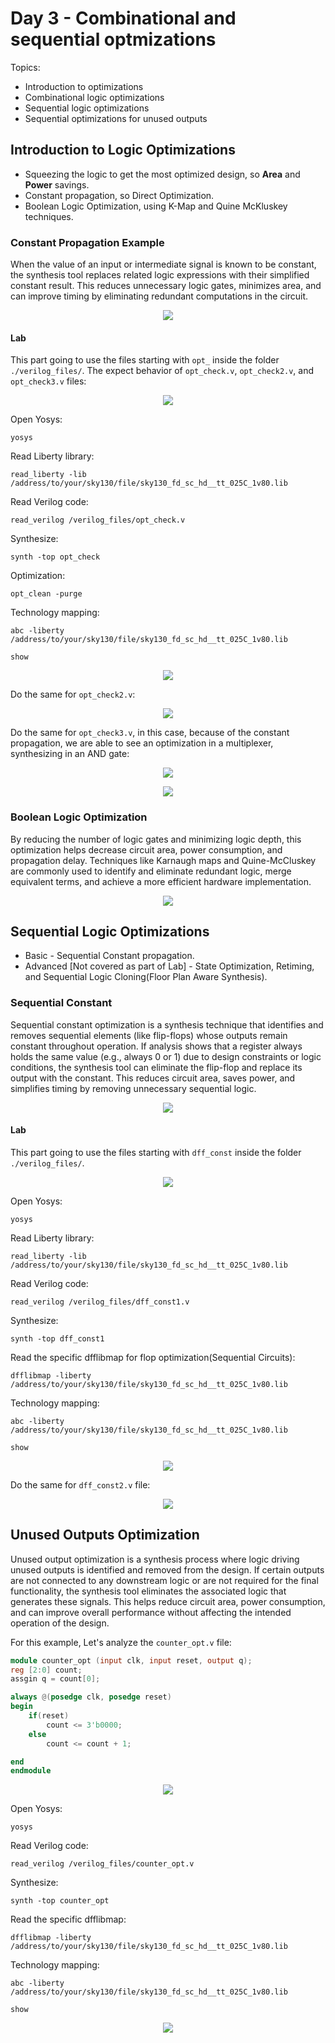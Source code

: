 # Day 3 - Combinational and sequential optmizations
Topics:

- Introduction to optimizations
- Combinational logic optimizations
- Sequential logic optimizations
- Sequential optimizations for unused outputs

## Introduction to Logic Optimizations

* Squeezing the logic to get the most optimized design, so **Area** and **Power** savings.
* Constant propagation, so Direct Optimization.
* Boolean Logic Optimization, using K-Map and Quine McKluskey techniques.

### Constant Propagation Example

When the value of an input or intermediate signal is known to be constant, the synthesis tool replaces related logic expressions with their simplified constant result. This reduces unnecessary logic gates, minimizes area, and can improve timing by eliminating redundant computations in the circuit.

<p align="center">
  <img src="https://raw.githubusercontent.com/GustavoKanaiama/RTL-Design-and-Synthesis-using-sky130/refs/heads/main/Day_3/img/day3_img1.png"
  />
</p>

#### Lab
This part going to use the files starting with `opt_` inside the folder `./verilog_files/`. The expect behavior of `opt_check.v`, `opt_check2.v`, and `opt_check3.v` files:

<p align="center">
  <img src="https://raw.githubusercontent.com/GustavoKanaiama/RTL-Design-and-Synthesis-using-sky130/refs/heads/main/Day_3/img/day3_img4.png"
  />
</p>

Open Yosys:
```shell
yosys
```

Read Liberty library:
```shell
read_liberty -lib /address/to/your/sky130/file/sky130_fd_sc_hd__tt_025C_1v80.lib
```
Read Verilog code:
```shell
read_verilog /verilog_files/opt_check.v
```
Synthesize:
```shell
synth -top opt_check
```
Optimization:
```shell
opt_clean -purge
```
Technology mapping:
```shell
abc -liberty /address/to/your/sky130/file/sky130_fd_sc_hd__tt_025C_1v80.lib

show
```

<p align="center">
  <img src="https://raw.githubusercontent.com/GustavoKanaiama/RTL-Design-and-Synthesis-using-sky130/refs/heads/main/Day_3/img/day3_img5.png"
  />
</p>

Do the same for `opt_check2.v`:

<p align="center">
  <img src="https://raw.githubusercontent.com/GustavoKanaiama/RTL-Design-and-Synthesis-using-sky130/refs/heads/main/Day_3/img/day3_img6.png"
  />
</p>

Do the same for `opt_check3.v`, in this case, because of the constant propagation, we are able to see an optimization in a multiplexer, synthesizing in an AND gate:

<p align="center">
  <img src="https://raw.githubusercontent.com/GustavoKanaiama/RTL-Design-and-Synthesis-using-sky130/refs/heads/main/Day_3/img/day3_img7.png"
  />
</p>

<p align="center">
  <img src="https://raw.githubusercontent.com/GustavoKanaiama/RTL-Design-and-Synthesis-using-sky130/refs/heads/main/Day_3/img/day3_img8.png"
  />
</p>


### Boolean Logic Optimization

By reducing the number of logic gates and minimizing logic depth, this optimization helps decrease circuit area, power consumption, and propagation delay. Techniques like Karnaugh maps and Quine-McCluskey are commonly used to identify and eliminate redundant logic, merge equivalent terms, and achieve a more efficient hardware implementation.

<p align="center">
  <img src="https://raw.githubusercontent.com/GustavoKanaiama/RTL-Design-and-Synthesis-using-sky130/refs/heads/main/Day_3/img/day3_img2.png"
  />
</p>

## Sequential Logic Optimizations
* Basic - Sequential Constant propagation.
* Advanced [Not covered as part of Lab] - State Optimization, Retiming, and Sequential Logic Cloning(Floor Plan Aware Synthesis).

### Sequential Constant

Sequential constant optimization is a synthesis technique that identifies and removes sequential elements (like flip-flops) whose outputs remain constant throughout operation. If analysis shows that a register always holds the same value (e.g., always 0 or 1) due to design constraints or logic conditions, the synthesis tool can eliminate the flip-flop and replace its output with the constant. This reduces circuit area, saves power, and simplifies timing by removing unnecessary sequential logic.

<p align="center">
  <img src="https://raw.githubusercontent.com/GustavoKanaiama/RTL-Design-and-Synthesis-using-sky130/refs/heads/main/Day_3/img/day3_img2.png"
  />
</p>

#### Lab
This part going to use the files starting with `dff_const` inside the folder `./verilog_files/`.

<p align="center">
  <img src="https://raw.githubusercontent.com/GustavoKanaiama/RTL-Design-and-Synthesis-using-sky130/refs/heads/main/Day_3/img/day3_img9.png"
  />
</p>

Open Yosys:
```shell
yosys
```

Read Liberty library:
```shell
read_liberty -lib /address/to/your/sky130/file/sky130_fd_sc_hd__tt_025C_1v80.lib
```
Read Verilog code:
```shell
read_verilog /verilog_files/dff_const1.v
```
Synthesize:
```shell
synth -top dff_const1
```
Read the specific dfflibmap for flop optimization(Sequential Circuits):
```shell
dfflibmap -liberty /address/to/your/sky130/file/sky130_fd_sc_hd__tt_025C_1v80.lib
```
Technology mapping:
```shell
abc -liberty /address/to/your/sky130/file/sky130_fd_sc_hd__tt_025C_1v80.lib

show
```

<p align="center">
  <img src="https://raw.githubusercontent.com/GustavoKanaiama/RTL-Design-and-Synthesis-using-sky130/refs/heads/main/Day_3/img/day3_img10.png"
  />
</p>

Do the same for `dff_const2.v` file:

<p align="center">
  <img src="https://raw.githubusercontent.com/GustavoKanaiama/RTL-Design-and-Synthesis-using-sky130/refs/heads/main/Day_3/img/day3_img11.png"
  />
</p>


## Unused Outputs Optimization
Unused output optimization is a synthesis process where logic driving unused outputs is identified and removed from the design. If certain outputs are not connected to any downstream logic or are not required for the final functionality, the synthesis tool eliminates the associated logic that generates these signals. This helps reduce circuit area, power consumption, and can improve overall performance without affecting the intended operation of the design.

For this example, Let's analyze the `counter_opt.v` file:

```verilog
module counter_opt (input clk, input reset, output q);
reg [2:0] count;
assgin q = count[0];

always @(posedge clk, posedge reset)
begin
    if(reset)
        count <= 3'b0000;
    else
        count <= count + 1;

end
endmodule
```

<p align="center">
  <img src="https://raw.githubusercontent.com/GustavoKanaiama/RTL-Design-and-Synthesis-using-sky130/refs/heads/main/Day_3/img/day3_img12.png"
  />
</p>




Open Yosys:
```shell
yosys
```

Read Verilog code:
```shell
read_verilog /verilog_files/counter_opt.v
```
Synthesize:
```shell
synth -top counter_opt
```
Read the specific dfflibmap:
```shell
dfflibmap -liberty /address/to/your/sky130/file/sky130_fd_sc_hd__tt_025C_1v80.lib
```
Technology mapping:
```shell
abc -liberty /address/to/your/sky130/file/sky130_fd_sc_hd__tt_025C_1v80.lib

show
```

<p align="center">
  <img src="https://raw.githubusercontent.com/GustavoKanaiama/RTL-Design-and-Synthesis-using-sky130/refs/heads/main/Day_3/img/day3_img12.png"
  />
</p>
